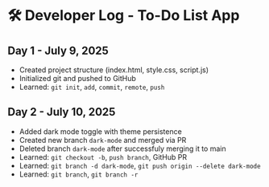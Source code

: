 # 🛠️ Developer Log - To-Do List App

## Day 1 - July 9, 2025
- Created project structure (index.html, style.css, script.js)
- Initialized git and pushed to GitHub
- Learned: `git init`, `add`, `commit`, `remote`, `push`

## Day 2 - July 10, 2025
- Added dark mode toggle with theme persistence
- Created new branch `dark-mode` and merged via PR
- Deleted branch `dark-mode` after successfuly merging it to main
- Learned: `git checkout -b`, `push branch`, GitHub PR
- Learned: `git branch -d dark-mode`, `git push origin --delete dark-mode`
- Learned: `git branch`, `git branch -r`
